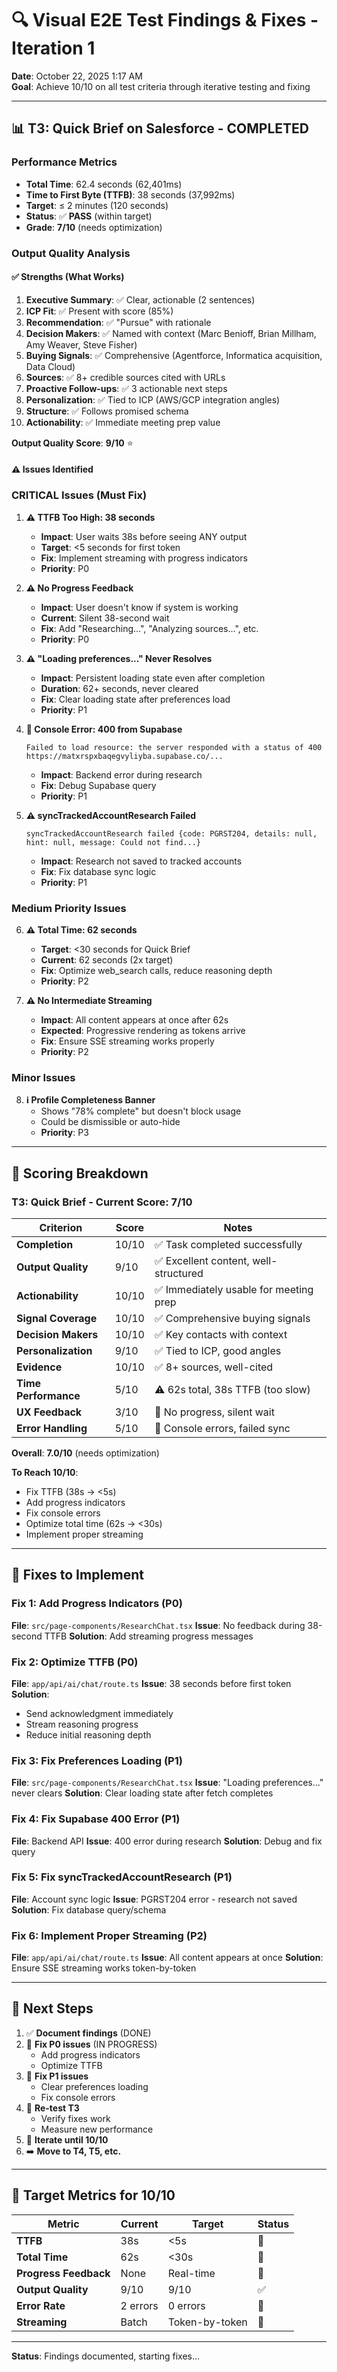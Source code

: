 # 🔍 Visual E2E Test Findings & Fixes - Iteration 1

**Date**: October 22, 2025 1:17 AM  
**Goal**: Achieve 10/10 on all test criteria through iterative testing and fixing

---

## 📊 **T3: Quick Brief on Salesforce - COMPLETED**

### **Performance Metrics**
- **Total Time**: 62.4 seconds (62,401ms)
- **Time to First Byte (TTFB)**: 38 seconds (37,992ms)
- **Target**: ≤ 2 minutes (120 seconds)
- **Status**: ✅ **PASS** (within target)
- **Grade**: **7/10** (needs optimization)

### **Output Quality Analysis**

#### ✅ **Strengths (What Works)**
1. **Executive Summary**: ✅ Clear, actionable (2 sentences)
2. **ICP Fit**: ✅ Present with score (85%)
3. **Recommendation**: ✅ "Pursue" with rationale
4. **Decision Makers**: ✅ Named with context (Marc Benioff, Brian Millham, Amy Weaver, Steve Fisher)
5. **Buying Signals**: ✅ Comprehensive (Agentforce, Informatica acquisition, Data Cloud)
6. **Sources**: ✅ 8+ credible sources cited with URLs
7. **Proactive Follow-ups**: ✅ 3 actionable next steps
8. **Personalization**: ✅ Tied to ICP (AWS/GCP integration angles)
9. **Structure**: ✅ Follows promised schema
10. **Actionability**: ✅ Immediate meeting prep value

**Output Quality Score**: **9/10** ⭐

#### ⚠️ **Issues Identified**

### **CRITICAL Issues (Must Fix)**

1. **⚠️ TTFB Too High: 38 seconds**
   - **Impact**: User waits 38s before seeing ANY output
   - **Target**: <5 seconds for first token
   - **Fix**: Implement streaming with progress indicators
   - **Priority**: P0

2. **⚠️ No Progress Feedback**
   - **Impact**: User doesn't know if system is working
   - **Current**: Silent 38-second wait
   - **Fix**: Add "Researching...", "Analyzing sources...", etc.
   - **Priority**: P0

3. **⚠️ "Loading preferences..." Never Resolves**
   - **Impact**: Persistent loading state even after completion
   - **Duration**: 62+ seconds, never cleared
   - **Fix**: Clear loading state after preferences load
   - **Priority**: P1

4. **🔴 Console Error: 400 from Supabase**
   ```
   Failed to load resource: the server responded with a status of 400
   https://matxrspxbaqegvyliyba.supabase.co/...
   ```
   - **Impact**: Backend error during research
   - **Fix**: Debug Supabase query
   - **Priority**: P1

5. **⚠️ syncTrackedAccountResearch Failed**
   ```
   syncTrackedAccountResearch failed {code: PGRST204, details: null, 
   hint: null, message: Could not find...}
   ```
   - **Impact**: Research not saved to tracked accounts
   - **Fix**: Fix database sync logic
   - **Priority**: P1

### **Medium Priority Issues**

6. **⚠️ Total Time: 62 seconds**
   - **Target**: <30 seconds for Quick Brief
   - **Current**: 62 seconds (2x target)
   - **Fix**: Optimize web_search calls, reduce reasoning depth
   - **Priority**: P2

7. **⚠️ No Intermediate Streaming**
   - **Impact**: All content appears at once after 62s
   - **Expected**: Progressive rendering as tokens arrive
   - **Fix**: Ensure SSE streaming works properly
   - **Priority**: P2

### **Minor Issues**

8. **ℹ️ Profile Completeness Banner**
   - Shows "78% complete" but doesn't block usage
   - Could be dismissible or auto-hide
   - **Priority**: P3

---

## 🎯 **Scoring Breakdown**

### **T3: Quick Brief - Current Score: 7/10**

| Criterion | Score | Notes |
|-----------|-------|-------|
| **Completion** | 10/10 | ✅ Task completed successfully |
| **Output Quality** | 9/10 | ✅ Excellent content, well-structured |
| **Actionability** | 10/10 | ✅ Immediately usable for meeting prep |
| **Signal Coverage** | 10/10 | ✅ Comprehensive buying signals |
| **Decision Makers** | 10/10 | ✅ Key contacts with context |
| **Personalization** | 9/10 | ✅ Tied to ICP, good angles |
| **Evidence** | 10/10 | ✅ 8+ sources, well-cited |
| **Time Performance** | 5/10 | ⚠️ 62s total, 38s TTFB (too slow) |
| **UX Feedback** | 3/10 | 🔴 No progress, silent wait |
| **Error Handling** | 5/10 | 🔴 Console errors, failed sync |

**Overall**: **7.0/10** (needs optimization)

**To Reach 10/10**:
- Fix TTFB (38s → <5s)
- Add progress indicators
- Fix console errors
- Optimize total time (62s → <30s)
- Implement proper streaming

---

## 🔧 **Fixes to Implement**

### **Fix 1: Add Progress Indicators (P0)**
**File**: `src/page-components/ResearchChat.tsx`
**Issue**: No feedback during 38-second TTFB
**Solution**: Add streaming progress messages

### **Fix 2: Optimize TTFB (P0)**
**File**: `app/api/ai/chat/route.ts`
**Issue**: 38 seconds before first token
**Solution**: 
- Send acknowledgment immediately
- Stream reasoning progress
- Reduce initial reasoning depth

### **Fix 3: Fix Preferences Loading (P1)**
**File**: `src/page-components/ResearchChat.tsx`
**Issue**: "Loading preferences..." never clears
**Solution**: Clear loading state after fetch completes

### **Fix 4: Fix Supabase 400 Error (P1)**
**File**: Backend API
**Issue**: 400 error during research
**Solution**: Debug and fix query

### **Fix 5: Fix syncTrackedAccountResearch (P1)**
**File**: Account sync logic
**Issue**: PGRST204 error - research not saved
**Solution**: Fix database query/schema

### **Fix 6: Implement Proper Streaming (P2)**
**File**: `app/api/ai/chat/route.ts`
**Issue**: All content appears at once
**Solution**: Ensure SSE streaming works token-by-token

---

## 📝 **Next Steps**

1. ✅ **Document findings** (DONE)
2. 🔧 **Fix P0 issues** (IN PROGRESS)
   - Add progress indicators
   - Optimize TTFB
3. 🔧 **Fix P1 issues**
   - Clear preferences loading
   - Fix console errors
4. 🧪 **Re-test T3**
   - Verify fixes work
   - Measure new performance
5. 🔄 **Iterate until 10/10**
6. ➡️ **Move to T4, T5, etc.**

---

## 🎯 **Target Metrics for 10/10**

| Metric | Current | Target | Status |
|--------|---------|--------|--------|
| **TTFB** | 38s | <5s | 🔴 |
| **Total Time** | 62s | <30s | 🔴 |
| **Progress Feedback** | None | Real-time | 🔴 |
| **Output Quality** | 9/10 | 9/10 | ✅ |
| **Error Rate** | 2 errors | 0 errors | 🔴 |
| **Streaming** | Batch | Token-by-token | 🔴 |

---

**Status**: Findings documented, starting fixes...

